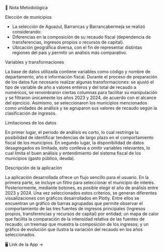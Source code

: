 🧾 Nota Metodológica

Elección de municipios

- La selección de Aguazul, Barrancas y Barrancabermeja se realizó considerando:
- Diferencias en la composición de su recaudo fiscal (dependencia de transferencias, ingresos propios o recursos de capital).
- Ubicación geográfica diversa, con el fin de representar distintas regiones del país y permitir un análisis más comparativo.

Variables y transformaciones

La base de datos utilizada contiene variables como código y nombre de departamento, año e información fiscal. Durante el proceso de preparación de los datos fue necesario realizar algunas transformaciones: se ajustó el tipo de variable de año a valores enteros y del total de recaudo a numéricos, se renombraron ciertas columnas para facilitar su manipulación y se filtraron únicamente los años 2023 y 2024, de acuerdo con el alcance del ejercicio. Asimismo, se seleccionaron los municipios mencionados como unidades de análisis y se agruparon sus valores de recaudo según la clasificación de ingresos.

Limitaciones de los datos

En primer lugar, el periodo de análisis es corto, lo cual restringe la posibilidad de identificar tendencias de largo plazo en el comportamiento fiscal de los municipios. En segundo lugar, la disponibilidad de datos desagregados es limitada, esto conlleva a omitir variables relevantes, lo cual limita el buen análisis y entendimiento del sistema fiscal de los municipios (gasto público, deuda).

Descripción de la aplicación

La aplicación desarrollada ofrece un flujo sencillo para el usuario. En la primera parte, se incluye un filtro para seleccionar el municipio de interés. Posteriormente, mediante botones, es posible elegir el año de análisis entre 2023 y 2024. Una vez seleccionados estos criterios, se generan diferentes visualizaciones con gráficos desarrollados en Plotly. Entre ellos se encuentran un gráfico de barras agrupadas que permite observar el comportamiento de las tres fuentes de ingresos principales (ingresos propios, transferencias y recursos de capital) por entidad; un mapa de calor que facilita la comparación de la intensidad relativa de las fuentes de recaudo; un treemap que muestra la composición de los ingresos; y un gráfico de evolución que ilustra la variación del recaudo en los años seleccionados.

🖥️ Link de la App ->

